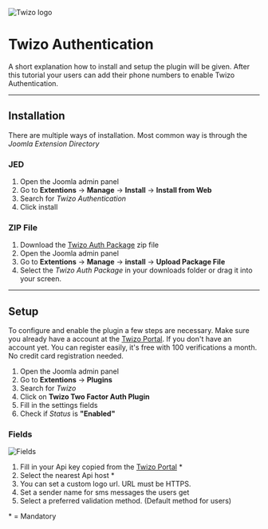![Twizo logo](https://www.twizo.com/wp-content/themes/twizo/_/images/twizo-logo-0474ce6f.png)

Twizo Authentication
===========================================================================
A short explanation how to install and setup the plugin will be given.
After this tutorial your users can add their phone numbers to enable Twizo Authentication.

----------------------------------------------------------------------------
Installation
----------------------------------------------------------------------------
There are multiple ways of installation. Most common way is through the *Joomla Extension Directory*
### JED
1. Open the Joomla admin panel
2. Go to **Extentions** -> **Manage** -> **Install** -> **Install from Web**
3. Search for *Twizo Authentication*
4. Click install

### ZIP File
1. Download the [Twizo Auth Package](https://github.com/twizoapi/plugin-verification-joomla/archive/master.zip) zip file
2. Open the Joomla admin panel
3. Go to **Extentions** -> **Manage** -> **install** -> **Upload Package File**
4. Select the *Twizo Auth Package* in your downloads folder or drag it into your screen.

----------------------------------------------------------------------------
Setup
----------------------------------------------------------------------------
To configure and enable the plugin a few steps are necessary.
Make sure you already have a account at the [Twizo Portal](https://portal.twizo.com). 
If you don't have an account yet. You can register easily, it's free with 100 verifications a month. 
No credit card registration needed.

1. Open the Joomla admin panel
2. Go to **Extentions** -> **Plugins**
3. Search for *Twizo* 
4. Click on **Twizo Two Factor Auth Plugin**
5. Fill in the settings fields
6. Check if *Status* is **"Enabled"**

### Fields
![Fields](https://i.imgur.com/hbEpOnZ.png)
1. Fill in your Api key copied from the [Twizo Portal](https://portal.twizo.com) *
2. Select the nearest Api host *
3. You can set a custom logo url. URL must be HTTPS. 
4. Set a sender name for sms messages the users get
5. Select a preferred validation method. (Default method for users)

\* = Mandatory